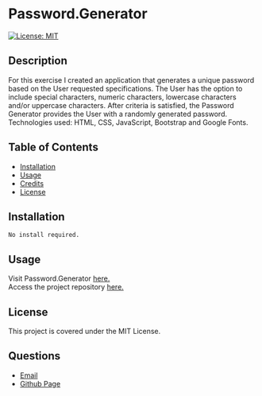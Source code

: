 
# Password.Generator

[![License: MIT](https://img.shields.io/badge/License-MIT-yellow.svg)](https://opensource.org/licenses/MIT)
      
     
## Description

For this exercise I created an application that generates a unique password based on the User requested specifications.  The User has the option to include special characters, numeric characters, lowercase characters and/or uppercase characters.  After criteria is satisfied, the Password Generator provides the User with a randomly generated password.  Technologies used: HTML, CSS, JavaScript, Bootstrap and Google Fonts.

## Table of Contents
 
* [Installation](#installation)
* [Usage](#usage)
* [Credits](#credits)
* [License](#license)
 
## Installation
```
No install required.
``` 

## Usage
Visit Password.Generator [here.](https://lee-amber-alex.github.io/Password.Generator/)  
Access the project repository [here.](https://github.com/lee-amber-alex/Password.Generator)  

## License
This project is covered under the MIT License.
 
## Questions
- [Email](lee.amber.alex@gmail.com)
- [Github Page](https://github.com/lee-amber-alex)
 
